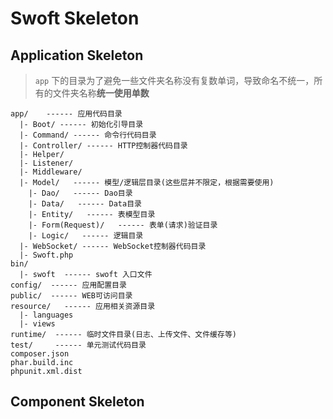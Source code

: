 # Swoft Skeleton

## Application Skeleton

> `app` 下的目录为了避免一些文件夹名称没有复数单词，导致命名不统一，所有的文件夹名称**统一使用单数**

```text
app/    ------ 应用代码目录
  |- Boot/ ------ 初始化引导目录
  |- Command/ ------ 命令行代码目录
  |- Controller/ ------ HTTP控制器代码目录
  |- Helper/
  |- Listener/
  |- Middleware/
  |- Model/   ------ 模型/逻辑层目录(这些层并不限定，根据需要使用)
    |- Dao/   ------ Dao目录
    |- Data/   ------ Data目录
    |- Entity/   ------ 表模型目录
    |- Form(Request)/   ------ 表单(请求)验证目录
    |- Logic/   ------ 逻辑目录
  |- WebSocket/ ------ WebSocket控制器代码目录
  |- Swoft.php
bin/  
  |- swoft  ------ swoft 入口文件
config/  ------ 应用配置目录
public/  ------ WEB可访问目录
resource/   ------ 应用相关资源目录
  |- languages
  |- views
runtime/  ------ 临时文件目录(日志、上传文件、文件缓存等)
test/     ------ 单元测试代码目录
composer.json
phar.build.inc
phpunit.xml.dist
```

## Component Skeleton

